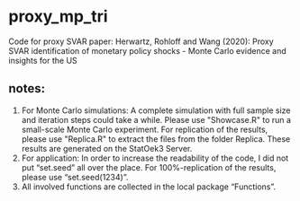 # proxy_mp_tri
 Code for proxy SVAR paper: Herwartz, Rohloff and Wang (2020): Proxy SVAR identification of monetary policy shocks - Monte Carlo evidence and insights for the US

## notes: 
1. For Monte Carlo simulations: A complete simulation with full sample size and iteration steps could take a while. Please use "Showcase.R" to run a small-scale Monte Carlo experiment. For replication of the results, please use "Replica.R" to extract the files from the folder Replica. These results are generated on the StatOek3 Server.
2. For application: In order to increase the readability of the code, I did not put “set.seed” all over the place. For 100%-replication of the results, please use “set.seed(1234)”.
3. All involved functions are collected in the local package “Functions”. 
